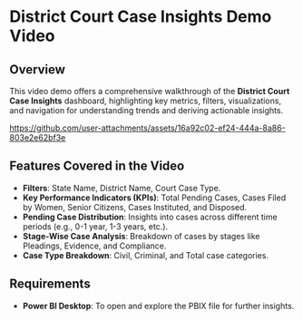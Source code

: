 # District Court Case Insights Demo Video

## Overview
This video demo offers a comprehensive walkthrough of the **District Court Case Insights** dashboard, highlighting key metrics, filters, visualizations, and navigation for understanding trends and deriving actionable insights.

https://github.com/user-attachments/assets/16a92c02-ef24-444a-8a86-803e2e62bf3e

## Features Covered in the Video
- **Filters**: State Name, District Name, Court Case Type.
- **Key Performance Indicators (KPIs)**: Total Pending Cases, Cases Filed by Women, Senior Citizens, Cases Instituted, and Disposed.
- **Pending Case Distribution**: Insights into cases across different time periods (e.g., 0-1 year, 1-3 years, etc.).
- **Stage-Wise Case Analysis**: Breakdown of cases by stages like Pleadings, Evidence, and Compliance.
- **Case Type Breakdown**: Civil, Criminal, and Total case categories.

## Requirements
- **Power BI Desktop**: To open and explore the PBIX file for further insights.

